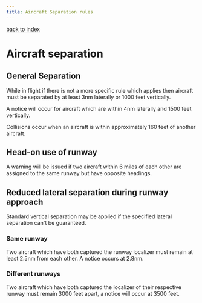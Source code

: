 ```yaml
---
title: Aircraft Separation rules
---
```

[back to index](index.html)

# Aircraft separation

## General Separation

While in flight if there is not a more specific rule which applies
then aircraft must be separated by at least 3nm laterally or 1000 feet
vertically.

A notice will occur for aircraft which are within 4nm laterally
and 1500 feet vertically.

Collisions occur when an aircraft is within approximately 160 feet of
another aircraft.

## Head-on use of runway

A warning will be issued if two aircraft within 6 miles of each other
are assigned to the same runway but have opposite headings.

## Reduced lateral separation during runway approach

Standard vertical separation may be applied if the specified lateral
separation can't be guaranteed.

### Same runway

Two aircraft which have both captured the runway localizer must remain
at least 2.5nm from each other.  A notice occurs at 2.8nm.

### Different runways

Two aircraft which have both captured the localizer of their
respective runway must remain 3000 feet apart, a notice will occur at
3500 feet.

